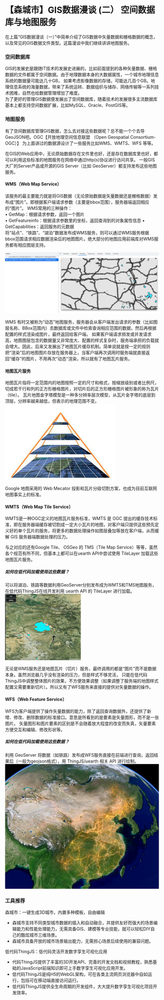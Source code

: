 # 【森城市】GIS数据漫谈 (二） 空间数据库与地图服务  

在上篇“GIS数据漫谈（一）”中简单介绍了GIS数据中矢量数据和栅格数据的概念，以及常见的GIS数据文件类型。这篇漫谈中我们继续讲讲地图服务。

### 空间数据库  
GIS的发展史是跟随IT技术的发展史进展的，比如前面提到的各种矢量数据、栅格数据的文件都属于空间数据。由于地理数据本身的大数据属性，一个城市地理信息系统的数据量可能达几十GB，
如果考虑影像数据的存储，可能达几百个GB。地理信息系统的海量数据，带来了系统运转、数据组织与储存、网络传输等一系列技术困难，自然也给数据管理增加了难度。  
为了更好的管理GIS数据便发展出了空间数据库，随着技术的发展很多主流数据库基本上都支持空间数据扩展，比如MySQL、Oracle、PostGIS等。

### 地图服务
有了空间数据库管理GIS数据，怎么去对接这些数据呢？总不能一个个去导GeoJSON吧。OGC【开放地理空间信息联盟 （Open Geospatial Consortium-OGC）】
为上面讲过的数据源设计了一些服务比如WMS、WMTS、WFS 等等。  

在GIS的Web应用中，无论原始数据存在文件里也好，还是存在数据库里也好，都可以利用这些标准的地图服务在网络中通过http(s)协议进行访问共享。
一般GIS大厂的Server产品或开源的GIS Server（比如 GeoServer）都支持发布这些地图服务。  

#### WMS（Web Map Service）  
该服务的最主要能力就是将GIS数据（无论原始数据是矢量数据还是栅格数据）发布成“图片”。即根据客户端请求参数（主要是bbox范围），服务器端返回相应的“图片”。
WMS常用的三种操作：  
• GetMap：根据请求参数，返回一个图片  
• GetFeatureinfo：根据请求参数里的坐标，返回查询到的对象属性信息
• GetCapabilities：返回服务的元数据  
将“站点”、“铁路”、“湖泊”数据发布成WMS服务，则可以通过WMS服务根据bbox范围请求相应数据渲染后的地图图片。绝大部分的地图应用前端库对WMS服务都有相应图层支持。  

![img_5.png](img_5.png)

WMS 有时又被称为“动态”地图服务，服务器会从客户端发出请求的参数（比如图层名称、BBox范围内）去数据库或文件中检索查询相应范围的数据，然后再根据配置的样式渲染成图片，最终返回给客户端。
如果客户端请求频发或并发请求高，地图图层包含的数据量又非常庞大、配置的样式复杂时，服务端承担的负载就会增大。因此，后来又发展出了地图瓦片缓存机制。简单说就是按一定的规则把“渲染”后的地图图片存放在服务器上，当客户端再次调用时服务端就直接返回“缓存”的图片，不用再次“动态”渲染，所以就有了地图瓦片服务。

#### 地图瓦片服务  

地图瓦片指将一定范围内的地图按照一定的尺寸和格式，按缩放级别或者比例尺，切成若干行和列的正方形栅格图片，对切片后的正方形栅格图片被形象的称为瓦片（tile）。
瓦片地图金字塔模型是一种多分辨率层次模型，从瓦片金字塔的底层到顶层，分辨率越来越低，但表示的地理范围不变。
![img_6.png](img_6.png)

Google 地图采用的 Web Mecator 投影和瓦片分级切割方案，也成为目前互联网地图事实上的标准。

#### WMTS（Web Map Tile Service）

WMTS是一种OGC定义的地图瓦片服务标准，WMTS 是 OGC 提出的缓存技术标准，即在服务器端缓存被切割成一定大小瓦片的地图，对客户端只提供这些预先定义好的单个瓦片的服务，将更多的数据处理操作如图层叠加等放在客户端，从而缓解 GIS 服务器端数据处理的压力。

与之对应的还有Google Tile、 OSGeo 的 TMS（Tile Map Service）等等，虽然各个规范有所不同，但基本上都可以在uearth API中尝试使用 TileLayer 加载这些地图瓦片服务。

##### 如何在低代码加载使用这些数据？  
可以将湖泊、铁路等数据利用GeoServer分别发布成为WMTS和TMS地图服务，在低代码ThingJS在线开发利用 uearth API 的 TileLayer 进行加载。
![img_7.png](img_7.png)

无论是WMS服务还是地图瓦片（切片）服务，最终调用的都是“图片”而不是数据本身。虽然浏览器几乎没有渲染的压力，但是样式不够灵活，
只能在低代码ThingJS中调整整体图片的效果，不方便效果调整（如果调整了服务端的地图样式配置又需要重新切片）。所以又有了WFS服务来直接的提供对矢量数据的操作。

#### WFS（Web Feature Service）  

WFS为客户端提供了操作矢量数据的能力，除了返回查询数据外，还提供了新增、修改、删除数据的标准接口。意思是所看到的是要素是矢量图形，而不是一张图片。
矢量图形和图片要素的区别是不会随着放大程度的改变而失真，矢量要素方便交互和编辑、修改形状等。
##### 如何在低代码加载使用这些数据？
利用 GeoServer 将数据（如铁路）发布成WFS服务直接在前端进行查询，返回结果后（一般为geojson格式），用 ThingJS/uearth 相关 API 进行绘制。
![img_8.png](img_8.png)

### 工具推荐  
森城市：一键生成3D城市，内置多种模板，自由编辑  
- 森城市支持不同类型城市数据的插入和自动融合，并提供友好而强大的场景编辑能力和性能处理能力，无需具备GIS、建模等专业技能，就可以轻松DIY自己的酷炫城市三维场景。  
- 森城市具备开放的城市场景输出能力，无需担心场景后续使用的兼容问题。  
  
低代码ThingJS：低代码灵活开发数字孪生可视化应用
- 代码ThingJS提供了丰富的3D开发API、完善的开发文档和视频教程，熟悉基础的JavaScript前端知识即可上手数字孪生可视化应用开发。  
- 低代码ThingJS是纯H5的WebGL架构，可在各类主流网页浏览器中自如运行，包括可在移动端直接访问运行。  
- 低代码ThingJS提供全生命周期的开发组件，大大提升数字孪生可视化项目开发效率。  
